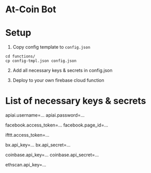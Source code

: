 # At-Coin Bot

# Setup

1. Copy config template to `config.json`

```
cd functions/
cp config-tmpl.json config.json
```

2. Add all necessary keys & secrets in config.json

3. Deploy to your own firebase cloud function

# List of necessary keys & secrets

apiai.username=...
apiai.password=...

facebook.access_token=...
facebook.page_id=...

ifttt.access_token=...

bx.api_key=...
bx.api_secret=...

coinbase.api_key=...
coinbase.api_secret=...

ethscan.api_key=...
